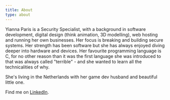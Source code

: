 ```yaml
---
title: About
type: about
---
```


Yianna Paris is a Security Specialist, with a background in software development, digital design (think animation, 3D modelling), web hosting and running her own businesses. Her focus is breaking and building secure systems. Her strength has been software but she has always enjoyed diving deeper into hardware and devices. Her favourite programming language is C, for no other reason than it was the first language she was introduced to that was always called "terrible" - and she wanted to learn all the technicalities of why.

She's living in the Netherlands with her game dev husband and beautiful little one.


Find me on [LinkedIn](https://www.linkedin.com/in/salted-hash/).